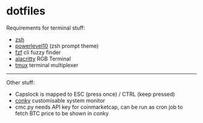 # dotfiles
Requirements for terminal stuff:
- [zsh](https://wiki.archlinux.org/title/zsh)
- [powerlevel10](https://github.com/romkatv/powerlevel10k) (zsh prompt theme)
- [fzf](https://github.com/junegunn/fzf) cli fuzzy finder
- [alacritty](https://github.com/alacritty/alacritty) RGB Terminal
- [tmux](https://github.com/tmux/tmux/wiki) terminal multiplexer

---
Other stuff:
- Capslock is mapped to ESC (press once) / CTRL (keep pressed)
- [conky](https://github.com/brndnmtthws/conky) customisable system monitor
- cmc.py needs API key for coinmarketcap, can be run as cron job to fetch BTC price to be shown in conky
